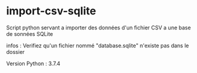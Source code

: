# import-csv-sqlite
Script python servant a importer des données d'un fichier CSV a une base de sonnées SQLite

infos : Verifiez qu'un fichier nommé "database.sqlite" n'existe pas dans le dossier

Version Python : 3.7.4


